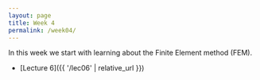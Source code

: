 ```yaml
---
layout: page
title: Week 4
permalink: /week04/
---
```


In this week we start with learning about the Finite Element method (FEM). 

* [Lecture 6]({{ '/lec06' | relative_url }})


